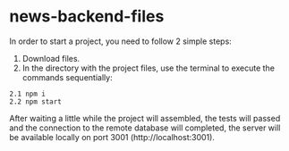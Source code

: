 # news-backend-files
In order to start a project, you need to follow 2 simple steps:
  1. Download files.
  2. In the directory with the project files, use the terminal to execute the commands sequentially:
     
    2.1 npm i
    2.2 npm start

After waiting a little while the project will assembled, the tests will passed and the connection to the remote database will completed, the server will be available locally on port 3001 (http://localhost:3001).
